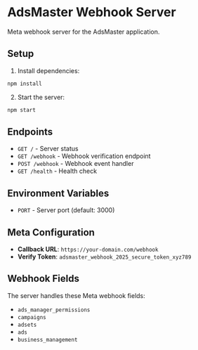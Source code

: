 # AdsMaster Webhook Server

Meta webhook server for the AdsMaster application.

## Setup

1. Install dependencies:
```bash
npm install
```

2. Start the server:
```bash
npm start
```

## Endpoints

- `GET /` - Server status
- `GET /webhook` - Webhook verification endpoint
- `POST /webhook` - Webhook event handler
- `GET /health` - Health check

## Environment Variables

- `PORT` - Server port (default: 3000)

## Meta Configuration

- **Callback URL**: `https://your-domain.com/webhook`
- **Verify Token**: `adsmaster_webhook_2025_secure_token_xyz789`

## Webhook Fields

The server handles these Meta webhook fields:
- `ads_manager_permissions`
- `campaigns`
- `adsets`
- `ads`
- `business_management` 